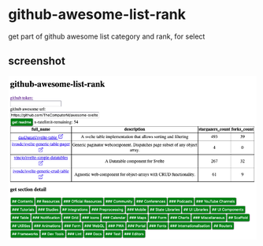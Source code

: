 # github-awesome-list-rank

get part of github awesome list category and rank, for select

## screenshot
![screen](screen.png "screenshot")

